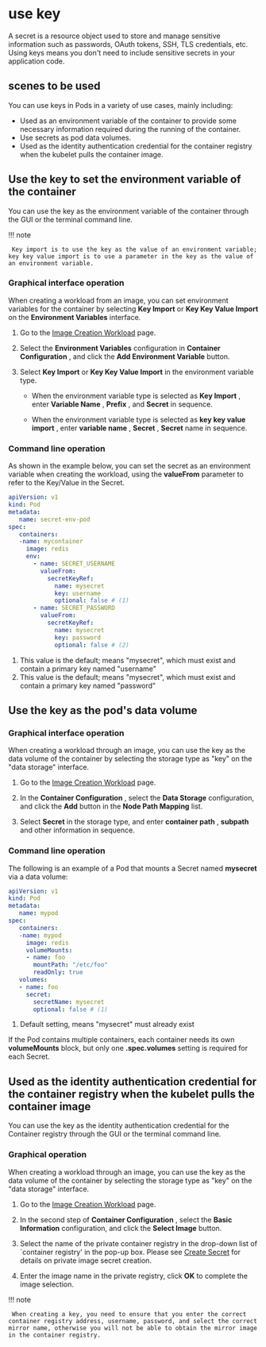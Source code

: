 # use key

A secret is a resource object used to store and manage sensitive information such as passwords, OAuth tokens, SSH, TLS credentials, etc. Using keys means you don't need to include sensitive secrets in your application code.

## scenes to be used

You can use keys in Pods in a variety of  use cases, mainly including:

- Used as an environment variable of the container to provide some necessary information required during the running of the container.
- Use secrets as pod data volumes.
- Used as the identity authentication credential for the container registry when the kubelet pulls the container image.

## Use the key to set the environment variable of the container

You can use the key as the environment variable of the container through the GUI or the terminal command line.

!!! note

     Key import is to use the key as the value of an environment variable; key key value import is to use a parameter in the key as the value of an environment variable.

### Graphical interface operation

When creating a workload from an image, you can set environment variables for the container by selecting __Key Import__ or __Key Key Value Import__ on the __Environment Variables__ interface.

1. Go to the [Image Creation Workload](../workloads/create-deployment.md) page.

     

2. Select the __Environment Variables__ configuration in __Container Configuration__ , and click the __Add Environment Variable__ button.

     

3. Select __Key Import__ or __Key Key Value Import__ in the environment variable type.

     

     - When the environment variable type is selected as __Key Import__ , enter __Variable Name__ , __Prefix__ , and __Secret__ in sequence.

     - When the environment variable type is selected as __key key value import__ , enter __variable name__ , __Secret__ , __Secret__ name in sequence.

### Command line operation

As shown in the example below, you can set the secret as an environment variable when creating the workload, using the __valueFrom__ parameter to refer to the Key/Value in the Secret.

```yaml
apiVersion: v1
kind: Pod
metadata:
   name: secret-env-pod
spec:
   containers:
   -name: mycontainer
     image: redis
     env:
       - name: SECRET_USERNAME
         valueFrom:
           secretKeyRef:
             name: mysecret
             key: username
             optional: false # (1)
       - name: SECRET_PASSWORD
         valueFrom:
           secretKeyRef:
             name: mysecret
             key: password
             optional: false # (2)

```

1. This value is the default; means "mysecret", which must exist and contain a primary key named "username"
2. This value is the default; means "mysecret", which must exist and contain a primary key named "password"

## Use the key as the pod's data volume

### Graphical interface operation

When creating a workload through an image, you can use the key as the data volume of the container by selecting the storage type as "key" on the "data storage" interface.

1. Go to the [Image Creation Workload](../workloads/create-deployment.md) page.

     

2. In the __Container Configuration__ , select the __Data Storage__ configuration, and click the __Add__ button in the __Node Path Mapping__ list.

     

3. Select __Secret__ in the storage type, and enter __container path__ , __subpath__ and other information in sequence.

### Command line operation

The following is an example of a Pod that mounts a Secret named __mysecret__ via a data volume:

```yaml
apiVersion: v1
kind: Pod
metadata:
   name: mypod
spec:
   containers:
   -name: mypod
     image: redis
     volumeMounts:
     - name: foo
       mountPath: "/etc/foo"
       readOnly: true
   volumes:
   - name: foo
     secret:
       secretName: mysecret
       optional: false # (1)
```

1. Default setting, means "mysecret" must already exist

If the Pod contains multiple containers, each container needs its own __volumeMounts__ block, but only one __.spec.volumes__ setting is required for each Secret.

## Used as the identity authentication credential for the container registry when the kubelet pulls the container image

You can use the key as the identity authentication credential for the Container registry through the GUI or the terminal command line.

### Graphical operation

When creating a workload through an image, you can use the key as the data volume of the container by selecting the storage type as "key" on the "data storage" interface.

1. Go to the [Image Creation Workload](../workloads/create-deployment.md) page.

     

2. In the second step of __Container Configuration__ , select the __Basic Information__ configuration, and click the __Select Image__ button.

     

3. Select the name of the private container registry in the drop-down list of `container registry' in the pop-up box. Please see [Create Secret](create-secret.md) for details on private image secret creation.

     

4. Enter the image name in the private registry, click __OK__ to complete the image selection.

!!! note

     When creating a key, you need to ensure that you enter the correct container registry address, username, password, and select the correct mirror name, otherwise you will not be able to obtain the mirror image in the container registry.